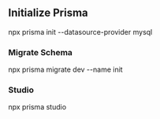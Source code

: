 ## Initialize Prisma

npx prisma init --datasource-provider mysql

### Migrate Schema

npx prisma migrate dev --name init

### Studio

npx prisma studio
